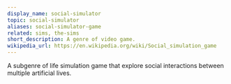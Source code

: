 ```yaml
---
display_name: social-simulator
topic: social-simulator
aliases: social-simulator-game
related: sims, the-sims
short_description: A genre of video game.
wikipedia_url: https://en.wikipedia.org/wiki/Social_simulation_game
---
```

A subgenre of life simulation game that explore social interactions between multiple artificial lives.